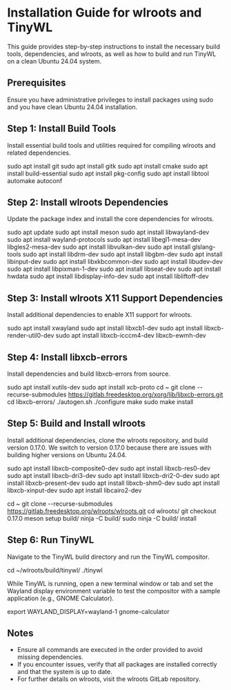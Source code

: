 # Installation Guide for wlroots and TinyWL

This guide provides step-by-step instructions to install the necessary build tools, dependencies, and wlroots, as well as how to build and run TinyWL on a clean Ubuntu 24.04 system.

## Prerequisites

Ensure you have administrative privileges to install packages using sudo and you have clean Ubuntu 24.04 installation.

## Step 1: Install Build Tools

Install essential build tools and utilities required for compiling wlroots and related dependencies.

sudo apt install git
sudo apt install gitk
sudo apt install cmake
sudo apt install build-essential
sudo apt install pkg-config
sudo apt install libtool automake autoconf


## Step 2: Install wlroots Dependencies

Update the package index and install the core dependencies for wlroots.

sudo apt update
sudo apt install meson
sudo apt install libwayland-dev
sudo apt install wayland-protocols
sudo apt install libegl1-mesa-dev libgles2-mesa-dev
sudo apt install libvulkan-dev
sudo apt install glslang-tools
sudo apt install libdrm-dev
sudo apt install libgbm-dev
sudo apt install libinput-dev
sudo apt install libxkbcommon-dev
sudo apt install libudev-dev
sudo apt install libpixman-1-dev
sudo apt install libseat-dev
sudo apt install hwdata
sudo apt install libdisplay-info-dev
sudo apt install libliftoff-dev


## Step 3: Install wlroots X11 Support Dependencies

Install additional dependencies to enable X11 support for wlroots.

sudo apt install xwayland
sudo apt install libxcb1-dev
sudo apt install libxcb-render-util0-dev
sudo apt install libxcb-icccm4-dev libxcb-ewmh-dev


## Step 4: Install libxcb-errors

Install dependencies and build libxcb-errors from source.

sudo apt install xutils-dev
sudo apt install xcb-proto
cd ~
git clone --recurse-submodules https://gitlab.freedesktop.org/xorg/lib/libxcb-errors.git
cd libxcb-errors/
./autogen.sh
./configure
make
sudo make install


## Step 5: Build and Install wlroots

Install additional dependencies, clone the wlroots repository, and build version 0.17.0. We switch to version 0.17.0 because there are issues with building higher versions on Ubuntu 24.04.

sudo apt install libxcb-composite0-dev
sudo apt install libxcb-res0-dev
sudo apt install libxcb-dri3-dev
sudo apt install libxcb-dri2-0-dev
sudo apt install libxcb-present-dev
sudo apt install libxcb-shm0-dev
sudo apt install libxcb-xinput-dev
sudo apt install libcairo2-dev

cd ~
git clone --recurse-submodules https://gitlab.freedesktop.org/wlroots/wlroots.git
cd wlroots/
git checkout 0.17.0
meson setup build/
ninja -C build/
sudo ninja -C build/ install


## Step 6: Run TinyWL

Navigate to the TinyWL build directory and run the TinyWL compositor.

cd ~/wlroots/build/tinywl/
./tinywl

While TinyWL is running, open a new terminal window or tab and set the Wayland display environment variable to test the compositor with a sample application (e.g., GNOME Calculator).

export WAYLAND_DISPLAY=wayland-1
gnome-calculator

## Notes

- Ensure all commands are executed in the order provided to avoid missing dependencies.
- If you encounter issues, verify that all packages are installed correctly and that the system is up to date.
- For further details on wlroots, visit the wlroots GitLab repository.








